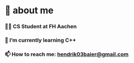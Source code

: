 # 👋 about me
### 👨‍💻 CS Student at FH Aachen
### 🌱 I’m currently learning C++
### 📫 How to reach me: hendrik03baier@gmail.com

<!--
**JumpingCodes/JumpingCodes** is a ✨ _special_ ✨ repository because its `README.md` (this file) appears on your GitHub profile.

Here are some ideas to get you started:

- 🔭 I’m currently working on ...
- 🌱 I’m currently learning ...
- 👯 I’m looking to collaborate on ...
- 🤔 I’m looking for help with ...
- 💬 Ask me about ...
- 📫 How to reach me: ...
- 😄 Pronouns: ...
- ⚡ Fun fact: ...
-->
